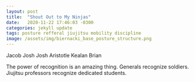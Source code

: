 ```yaml
---
layout: post
title:  "Shout Out to My Ninjas"
date:   2020-11-22 17:46:03 -0300
categories: jekyll update
tags: posture refferal jiujitsu mobility discipline
image: /assets/img/biernacki_base_posture_structure.png
---
```


Jacob
Josh
Josh
Aristotle
Kealan
Brian

The power of recognition is an amazing thing.
Generals recognize soldiers.
Jiujitsu professors recognize dedicated students.
